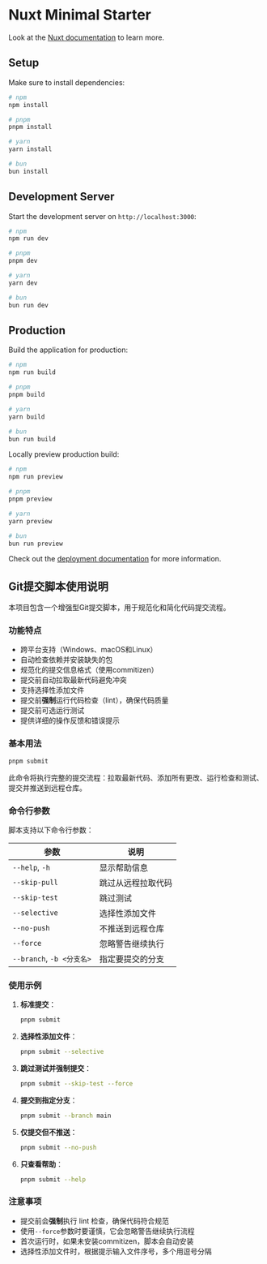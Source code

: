 # Nuxt Minimal Starter

Look at the [Nuxt documentation](https://nuxt.com/docs/getting-started/introduction) to learn more.

## Setup

Make sure to install dependencies:

```bash
# npm
npm install

# pnpm
pnpm install

# yarn
yarn install

# bun
bun install
```

## Development Server

Start the development server on `http://localhost:3000`:

```bash
# npm
npm run dev

# pnpm
pnpm dev

# yarn
yarn dev

# bun
bun run dev
```

## Production

Build the application for production:

```bash
# npm
npm run build

# pnpm
pnpm build

# yarn
yarn build

# bun
bun run build
```

Locally preview production build:

```bash
# npm
npm run preview

# pnpm
pnpm preview

# yarn
yarn preview

# bun
bun run preview
```

Check out the [deployment documentation](https://nuxt.com/docs/getting-started/deployment) for more information.

## Git提交脚本使用说明

本项目包含一个增强型Git提交脚本，用于规范化和简化代码提交流程。

### 功能特点

- 跨平台支持（Windows、macOS和Linux）
- 自动检查依赖并安装缺失的包
- 规范化的提交信息格式（使用commitizen）
- 提交前自动拉取最新代码避免冲突
- 支持选择性添加文件
- 提交前**强制**运行代码检查（lint），确保代码质量
- 提交前可选运行测试
- 提供详细的操作反馈和错误提示

### 基本用法

```bash
pnpm submit
```

此命令将执行完整的提交流程：拉取最新代码、添加所有更改、运行检查和测试、提交并推送到远程仓库。

### 命令行参数

脚本支持以下命令行参数：

| 参数 | 说明 |
|------|------|
| `--help`, `-h` | 显示帮助信息 |
| `--skip-pull` | 跳过从远程拉取代码 |
| `--skip-test` | 跳过测试 |
| `--selective` | 选择性添加文件 |
| `--no-push` | 不推送到远程仓库 |
| `--force` | 忽略警告继续执行 |
| `--branch`, `-b <分支名>` | 指定要提交的分支 |

### 使用示例

1. **标准提交**：
   ```bash
   pnpm submit
   ```

2. **选择性添加文件**：
   ```bash
   pnpm submit --selective
   ```

3. **跳过测试并强制提交**：
   ```bash
   pnpm submit --skip-test --force
   ```

4. **提交到指定分支**：
   ```bash
   pnpm submit --branch main
   ```

5. **仅提交但不推送**：
   ```bash
   pnpm submit --no-push
   ```

6. **只查看帮助**：
   ```bash
   pnpm submit --help
   ```

### 注意事项

- 提交前会**强制**执行 lint 检查，确保代码符合规范
- 使用`--force`参数时要谨慎，它会忽略警告继续执行流程
- 首次运行时，如果未安装commitizen，脚本会自动安装
- 选择性添加文件时，根据提示输入文件序号，多个用逗号分隔
